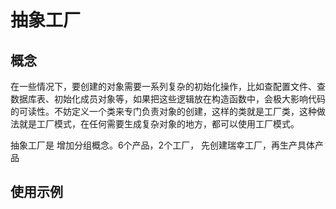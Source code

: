 # 抽象工厂
## 概念
在一些情况下，要创建的对象需要一系列复杂的初始化操作，比如查配置文件、查数据库表、初始化成员对象等，如果把这些逻辑放在构造函数中，会极大影响代码的可读性。不妨定义一个类来专门负责对象的创建，这样的类就是工厂类，这种做法就是工厂模式，在任何需要生成复杂对象的地方，都可以使用工厂模式。

抽象工厂是 增加分组概念。6个产品，2个工厂，
先创建瑞幸工厂，再生产具体产品



## 使用示例 
```typescript

```
